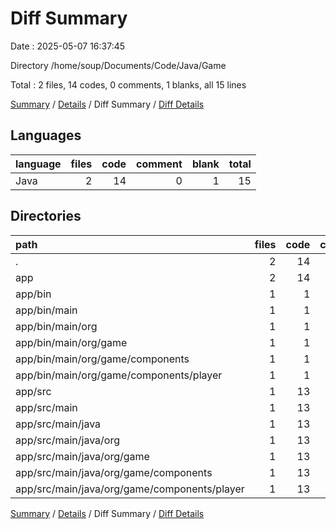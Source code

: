 # Diff Summary

Date : 2025-05-07 16:37:45

Directory /home/soup/Documents/Code/Java/Game

Total : 2 files,  14 codes, 0 comments, 1 blanks, all 15 lines

[Summary](results.md) / [Details](details.md) / Diff Summary / [Diff Details](diff-details.md)

## Languages
| language | files | code | comment | blank | total |
| :--- | ---: | ---: | ---: | ---: | ---: |
| Java | 2 | 14 | 0 | 1 | 15 |

## Directories
| path | files | code | comment | blank | total |
| :--- | ---: | ---: | ---: | ---: | ---: |
| . | 2 | 14 | 0 | 1 | 15 |
| app | 2 | 14 | 0 | 1 | 15 |
| app/bin | 1 | 1 | 0 | 0 | 1 |
| app/bin/main | 1 | 1 | 0 | 0 | 1 |
| app/bin/main/org | 1 | 1 | 0 | 0 | 1 |
| app/bin/main/org/game | 1 | 1 | 0 | 0 | 1 |
| app/bin/main/org/game/components | 1 | 1 | 0 | 0 | 1 |
| app/bin/main/org/game/components/player | 1 | 1 | 0 | 0 | 1 |
| app/src | 1 | 13 | 0 | 1 | 14 |
| app/src/main | 1 | 13 | 0 | 1 | 14 |
| app/src/main/java | 1 | 13 | 0 | 1 | 14 |
| app/src/main/java/org | 1 | 13 | 0 | 1 | 14 |
| app/src/main/java/org/game | 1 | 13 | 0 | 1 | 14 |
| app/src/main/java/org/game/components | 1 | 13 | 0 | 1 | 14 |
| app/src/main/java/org/game/components/player | 1 | 13 | 0 | 1 | 14 |

[Summary](results.md) / [Details](details.md) / Diff Summary / [Diff Details](diff-details.md)